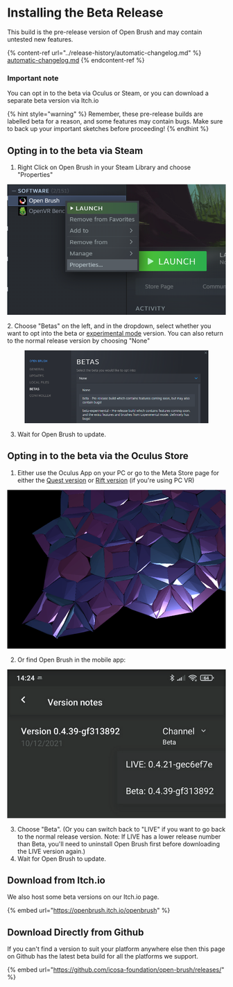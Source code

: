 # Installing the Beta Release

This build is the pre-release version of Open Brush and may contain untested new features.

{% content-ref url="../release-history/automatic-changelog.md" %}
[automatic-changelog.md](../release-history/automatic-changelog.md)
{% endcontent-ref %}

### Important note <a href="#lnka1z4mzei7" id="lnka1z4mzei7"></a>

You can opt in to the beta via Oculus or Steam, or you can download a separate beta version via Itch.io

{% hint style="warning" %}
Remember, these pre-release builds are labelled beta for a reason, and some features may contain bugs. Make sure to back up your important sketches before proceeding!
{% endhint %}

## Opting in to the beta via Steam <a href="#lnka1z4mzei7" id="lnka1z4mzei7"></a>

1. Right Click on Open Brush in your Steam Library and choose "Properties"

![](<../.gitbook/assets/image (13) (1) (1) (1) (1) (1).png>)

2\. Choose "Betas" on the left, and in the dropdown, select whether you want to opt into the beta or [experimental mode](main-experimental-build.md) version. You can also return to the normal release version by choosing "None"

<figure><img src="../.gitbook/assets/image (7) (1).png" alt=""><figcaption></figcaption></figure>

3. Wait for Open Brush to update.

## Opting in to the beta via the Oculus Store <a href="#lnka1z4mzei7" id="lnka1z4mzei7"></a>

1. Either use the Oculus App on your PC or go to the Meta Store page for either the [Quest version](https://www.meta.com/en-gb/experiences/3600360710032222/) or [Rift version](https://www.meta.com/en-us/experiences/pcvr/5227489953989768/) (if you're using PC VR)

![](<../.gitbook/assets/image (11) (1) (1).png>)

2. Or find Open Brush in the mobile app:

![](<../.gitbook/assets/image (12) (1) (1) (1).png>)

3. Choose "Beta". (Or you can switch back to "LIVE" if you want to go back to the normal release version. Note: If LIVE has a lower release number than Beta, you'll need to uninstall Open Brush first before downloading the LIVE version again.)
4. Wait for Open Brush to update.

## Download from Itch.io

We also host some beta versions on our Itch.io page.

{% embed url="https://openbrush.itch.io/openbrush" %}

## Download Directly from Github

If you can't find a version to suit your platform anywhere else then this page on Github has the latest beta build for all the platforms we support.

{% embed url="https://github.com/icosa-foundation/open-brush/releases/" %}
